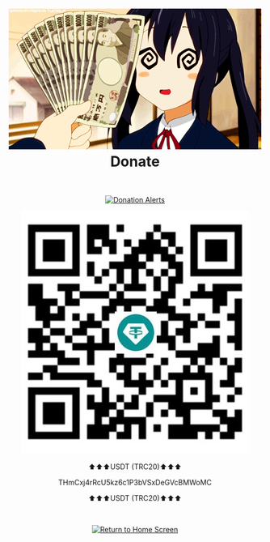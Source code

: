 <!DOCTYPE html>
<html>
<body>
	<h1 align="center">
		<img src="res/donate.gif">
		<br>
		Donate
	</h1><br>
	<div align="center">

[![Donation Alerts](https://img.shields.io/badge/Donation_Alerts-94CEC0?style=for-the-badge&logo=donate&logoColor=white)](https://www.donationalerts.com/r/dxsarz)	
		


<img src="res/USDT (TRC20).jpg">
<br>
<p>⬆⬆⬆USDT (TRC20)⬆⬆⬆</p>
<p>THmCxj4rRcU5kz6c1P3bVSxDeGVcBMWoMC</p>
<p>⬆⬆⬆USDT (TRC20)⬆⬆⬆</p>
<br>

[![Return to Home Screen](https://img.shields.io/badge/Home_Screen-000000?style=for-the-badge&logo=home&logoColor=white)](https://github.com/xXxCLOTIxXx)
	</div>
</body>
<html>

